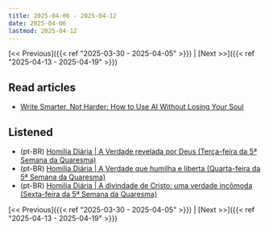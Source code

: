 ```yaml
---
title: 2025-04-06 - 2025-04-12
date: 2025-04-06
lastmod: 2025-04-12
---
```


[<< Previous]({{< ref "2025-03-30 - 2025-04-05" >}}) | [Next >>]({{< ref "2025-04-13 - 2025-04-19" >}})

## Read articles
- [Write Smarter, Not Harder: How to Use AI Without Losing Your Soul](https://www.animalz.co/blog/ai-playbook-content-marketing/)

## Listened
- (pt-BR) [Homilia Diária | A Verdade revelada por Deus (Terça-feira da 5ª Semana da Quaresma)](https://www.youtube.com/watch?v=x-0Ilf4sa1k)
- (pt-BR) [Homilia Diária | A Verdade que humilha e liberta (Quarta-feira da 5ª Semana da Quaresma)](https://www.youtube.com/watch?v=C-RnRCNVdwM)
- (pt-BR) [Homilia Diária | A divindade de Cristo: uma verdade incômoda (Sexta-feira da 5ª Semana da Quaresma)](https://www.youtube.com/watch?v=sGyw4fe6RzU)

[<< Previous]({{< ref "2025-03-30 - 2025-04-05" >}}) | [Next >>]({{< ref "2025-04-13 - 2025-04-19" >}})
